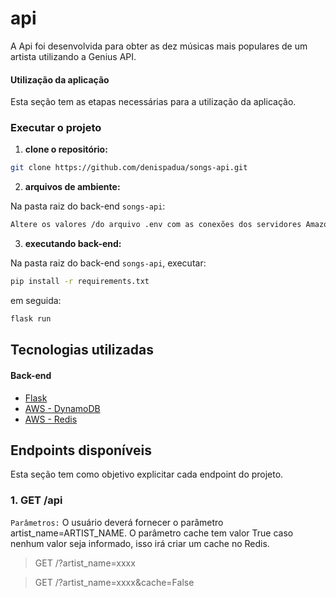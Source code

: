 # api

A Api foi desenvolvida para obter as dez músicas mais populares de um artista utilizando a Genius API.


#### Utilização da aplicação

Esta seção tem as etapas necessárias para a utilização da aplicação.

### Executar o projeto

1. **clone o repositório:**
  ```sh
  git clone https://github.com/denispadua/songs-api.git
  ```

2. **arquivos de ambiente:**

  Na pasta raiz do back-end `songs-api`:

  ```sh
  Altere os valores /do arquivo .env com as conexões dos servidores Amazon e o token da API Genius
  ```


3. **executando back-end:**

  Na pasta raiz do back-end `songs-api`, executar:

  ```sh
  pip install -r requirements.txt
  ```
  em seguida:
  ```sh
  flask run
  ```
## Tecnologias utilizadas

#### Back-end

- [Flask](https://flask.palletsprojects.com/en/2.1.x/)
- [AWS - DynamoDB](https://aws.amazon.com/pt/dynamodb/)
- [AWS - Redis](https://aws.amazon.com/pt/elasticache/?p=ft&c=db&z=3)

## Endpoints disponíveis

Esta seção tem como objetivo explicitar cada endpoint do projeto.

### 1. GET /api

`Parâmetros:` O usuário deverá fornecer o parâmetro artist_name=ARTIST_NAME. 
O parâmetro cache tem valor True caso nenhum valor seja informado, isso irá criar um cache no Redis.

> GET /?artist_name=xxxx

> GET /?artist_name=xxxx&cache=False